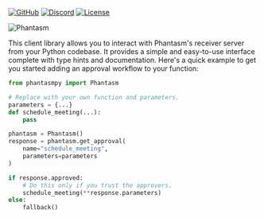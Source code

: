 [![GitHub](https://tinyurl.com/3w9pfvn6)][github]
[![Discord](https://tinyurl.com/ss8u3uu6)][discord]
[![License](https://tinyurl.com/mr39umf7)][license]

[discord]: https://discord.gg/dgevsYhh7P
[github]: https://github.com/phantasmlabs/phantasm
[license]: https://github.com/phantasmlabs/phantasm/blob/main/LICENSE

![Phantasm](https://phantasm-assets.s3.amazonaws.com/banners/0.1.0.png)

This client library allows you to interact with Phantasm's receiver server from
your Python codebase. It provides a simple and easy-to-use interface complete
with type hints and documentation. Here's a quick example to get you started
adding an approval workflow to your function:

```py
from phantasmpy import Phantasm

# Replace with your own function and parameters.
parameters = {...}
def schedule_meeting(...):
    pass

phantasm = Phantasm()
response = phantasm.get_approval(
    name="schedule_meeting",
    parameters=parameters
)

if response.approved:
    # Do this only if you trust the approvers.
    schedule_meeting(**response.parameters)
else:
    fallback()
```
